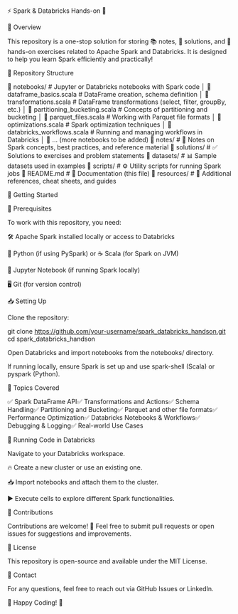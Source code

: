 ⚡ Spark & Databricks Hands-on 🚀

📌 Overview

This repository is a one-stop solution for storing 📚 notes, 📝 solutions, and 🤹 hands-on exercises related to Apache Spark and Databricks. It is designed to help you learn Spark efficiently and practically!

📂 Repository Structure

📁 notebooks/                  # Jupyter or Databricks notebooks with Spark code
│   📄 dataframe_basics.scala  # DataFrame creation, schema definition
│   📄 transformations.scala   # DataFrame transformations (select, filter, groupBy, etc.)
│   📄 partitioning_bucketing.scala  # Concepts of partitioning and bucketing
│   📄 parquet_files.scala     # Working with Parquet file formats
│   📄 optimizations.scala     # Spark optimization techniques
│   📄 databricks_workflows.scala  # Running and managing workflows in Databricks
│   📄 ... (more notebooks to be added)
📁 notes/                      # 📖 Notes on Spark concepts, best practices, and reference material
📁 solutions/                   # ✅ Solutions to exercises and problem statements
📁 datasets/                   # 📊 Sample datasets used in examples
📁 scripts/                    # ⚙️ Utility scripts for running Spark jobs
📄 README.md                   # 📜 Documentation (this file)
📁 resources/                   # 🔗 Additional references, cheat sheets, and guides

🚀 Getting Started

🔧 Prerequisites

To work with this repository, you need:

🛠 Apache Spark installed locally or access to Databricks

🐍 Python (if using PySpark) or ☕ Scala (for Spark on JVM)

📓 Jupyter Notebook (if running Spark locally)

🖥 Git (for version control)

📥 Setting Up

Clone the repository:

git clone https://github.com/your-username/spark_databricks_handson.git
cd spark_databricks_handson

Open Databricks and import notebooks from the notebooks/ directory.

If running locally, ensure Spark is set up and use spark-shell (Scala) or pyspark (Python).

🎯 Topics Covered

✅ Spark DataFrame API✅ Transformations and Actions✅ Schema Handling✅ Partitioning and Bucketing✅ Parquet and other file formats✅ Performance Optimization✅ Databricks Notebooks & Workflows✅ Debugging & Logging✅ Real-world Use Cases

🏃 Running Code in Databricks

Navigate to your Databricks workspace.

🔥 Create a new cluster or use an existing one.

📥 Import notebooks and attach them to the cluster.

▶️ Execute cells to explore different Spark functionalities.

🤝 Contributions

Contributions are welcome! 🎉 Feel free to submit pull requests or open issues for suggestions and improvements.

📜 License

This repository is open-source and available under the MIT License.

📧 Contact

For any questions, feel free to reach out via GitHub Issues or LinkedIn.

🎉 Happy Coding! 🚀


